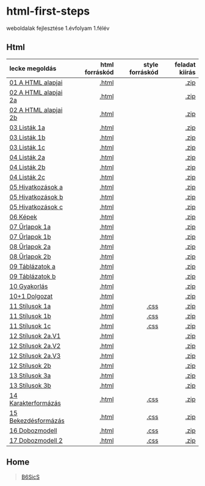 # html-first-steps
weboldalak fejlesztése 1.évfolyam 1.félév

## Html

| lecke megoldás | html forráskód | style forráskód | feladat kiírás |
| :------------- | -------------: | --------------: | -------------: |
| [01 A HTML alapjai](01%20A%20HTML%20alapjai/feher.html) | [.html](https://github.com/b6sics/html-first-steps/tree/master/01%20A%20HTML%20alapjai/feher.html) | | [.zip](00%20Feladatok/01%20A%20HTML%20alapjai.zip) |
| [02 A HTML alapjai 2a](02%20A%20HTML%20alapjai%202/sirok.html) | [.html](https://github.com/b6sics/html-first-steps/blob/master/02%20A%20HTML%20alapjai%202/sirok.html) | | [.zip](00%20Feladatok/02%20A%20HTML%20alapjai%202.zip) |
| [02 A HTML alapjai 2b](02%20A%20HTML%20alapjai%202/tenger.html) | [.html](https://github.com/b6sics/html-first-steps/blob/master/02%20A%20HTML%20alapjai%202/tenger.html) | | [.zip](00%20Feladatok/02%20A%20HTML%20alapjai%202.zip) |
| [03 Listák 1a](03%20List%C3%A1k/erzekek.html) | [.html](https://github.com/b6sics/html-first-steps/blob/master/03%20List%C3%A1k/erzekek.html) | | [.zip](00%20Feladatok/03%20Listák.zip) |
| [03 Listák 1b](03%20List%C3%A1k/gombak.html) | [.html](https://github.com/b6sics/html-first-steps/blob/master/03%20List%C3%A1k/gombak.html) | | [.zip](00%20Feladatok/03%20Listák.zip) |
| [03 Listák 1c](03%20List%C3%A1k/thorpe.html) | [.html](https://github.com/b6sics/html-first-steps/blob/master/03%20List%C3%A1k/thorpe.html) | | [.zip](00%20Feladatok/03%20Listák.zip) |
| [04 Listák 2a](04%20List%C3%A1k%202/fuszerek.html) | [.html](https://github.com/b6sics/html-first-steps/blob/master/04%20List%C3%A1k%202/fuszerek.html) | | [.zip](00%20Feladatok/04%20Listák.zip) |
| [04 Listák 2b](04%20List%C3%A1k%202/italok.html) | [.html](https://github.com/b6sics/html-first-steps/blob/master/04%20List%C3%A1k%202/italok.html) | | [.zip](00%20Feladatok/04%20Listák.zip) |
| [04 Listák 2c](04%20List%C3%A1k%202/kave.html) | [.html](https://github.com/b6sics/html-first-steps/blob/master/04%20List%C3%A1k%202/kave.html) | | [.zip](00%20Feladatok/04%20Listák.zip) |
| [05 Hivatkozások a](05%20Hivatkoz%C3%A1sok/erzekek.html) | [.html](https://github.com/b6sics/html-first-steps/blob/master/05%20Hivatkoz%C3%A1sok/erzekek.html) | | [.zip](00%20Feladatok/05%20Hivatkozások.zip) |
| [05 Hivatkozások b](05%20Hivatkoz%C3%A1sok/kedvenc.html) | [.html](https://github.com/b6sics/html-first-steps/blob/master/05%20Hivatkoz%C3%A1sok/kedvenc.html) | | [.zip](00%20Feladatok/05%20Hivatkozások.zip) |
| [05 Hivatkozások c](05%20Hivatkoz%C3%A1sok/latas.html) | [.html](https://github.com/b6sics/html-first-steps/blob/master/05%20Hivatkoz%C3%A1sok/latas.html) | | [.zip](00%20Feladatok/05%20Hivatkozások.zip) |
| [06 Képek](06%20K%C3%A9pek/ausztria.html) | [.html](https://github.com/b6sics/html-first-steps/blob/master/06%20K%C3%A9pek/ausztria.html) | | [.zip](00%20Feladatok/06%20K%C3%A9pek.zip) |
| [07 Űrlapok 1a](07%20%C5%B0rlapok/adatok.html) | [.html](https://github.com/b6sics/html-first-steps/blob/master/07%20%C5%B0rlapok/adatok.html) | | [.zip](00%20Feladatok/07%20%C5%B0rlapok.zip) |
| [07 Űrlapok 1b](07%20%C5%B0rlapok/user.html) | [.html](https://github.com/b6sics/html-first-steps/blob/master/07%20%C5%B0rlapok/user.html) | | [.zip](00%20Feladatok/07%20%C5%B0rlapok.zip) |
| [08 Űrlapok 2a](08%20%C5%B0rlapok%202/fodrasz.html) | [.html](https://github.com/b6sics/html-first-steps/blob/master/08%20%C5%B0rlapok%202/fodrasz.html) | | [.zip](00%20Feladatok/08%20%C5%B0rlapok.zip) |
| [08 Űrlapok 2b](08%20%C5%B0rlapok%202/pizza.html) | [.html](https://github.com/b6sics/html-first-steps/blob/master/08%20%C5%B0rlapok%202/pizza.html) | | [.zip](00%20Feladatok/08%20%C5%B0rlapok.zip) |
| [09 Táblázatok a](09%20T%C3%A1bl%C3%A1zatok/elettartam.html) | [.html](https://github.com/b6sics/html-first-steps/blob/master/09%20T%C3%A1bl%C3%A1zatok/elettartam.html) | | [.zip](00%20Feladatok/09%20T%C3%A1bl%C3%A1zatok.zip) |
| [09 Táblázatok b](09%20T%C3%A1bl%C3%A1zatok/orarend.html) | [.html](https://github.com/b6sics/html-first-steps/blob/master/09%20T%C3%A1bl%C3%A1zatok/orarend.html) | | [.zip](00%20Feladatok/09%20T%C3%A1bl%C3%A1zatok.zip) |
| [10 Gyakorlás](10%20Gyakorl%C3%A1s/index.html) | [.html](https://github.com/b6sics/html-first-steps/blob/master/10%20Gyakorl%C3%A1s/index.html) | | [.zip](00%20Feladatok/10%20Gyakorl%C3%A1s.zip) |
| [10+1 Dolgozat](10%2B1%20Dolgozat/index.html) | [.html](https://github.com/b6sics/html-first-steps/blob/master/10%2B1%20Dolgozat/index.html) | | [.zip](00%20Feladatok/10%2B1%20Dolgozat.zip) |
| [11 Stílusok 1a](11%20St%C3%ADlusok/pl1.html) | [.html](https://github.com/b6sics/html-first-steps/blob/master/11%20St%C3%ADlusok/pl1.html) | [.css](https://github.com/b6sics/html-first-steps/blob/master/11%20St%C3%ADlusok/proba.css) | [.zip](00%20Feladatok/11%20St%C3%ADlusok%201.zip) |
| [11 Stílusok 1b](11%20St%C3%ADlusok/pl2.html) | [.html](https://github.com/b6sics/html-first-steps/blob/master/11%20St%C3%ADlusok/pl2.html) | [.css](https://github.com/b6sics/html-first-steps/blob/master/11%20St%C3%ADlusok/proba.css) | [.zip](00%20Feladatok/11%20St%C3%ADlusok%201.zip) |
| [11 Stílusok 1c](11%20St%C3%ADlusok/pl3.html) | [.html](https://github.com/b6sics/html-first-steps/blob/master/11%20St%C3%ADlusok/pl3.html) | [.css](https://github.com/b6sics/html-first-steps/blob/master/11%20St%C3%ADlusok/proba.css) | [.zip](00%20Feladatok/11%20St%C3%ADlusok%201.zip) |
| [12 Stílusok 2a.V1](12%20St%C3%ADlusok%202/kek1.html) | [.html](https://github.com/b6sics/html-first-steps/blob/master/12%20St%C3%ADlusok%202/kek1.html) | | [.zip](00%20Feladatok/12%20St%C3%ADlusok%202.zip) |
| [12 Stílusok 2a.V2](12%20St%C3%ADlusok%202/kek2.html) | [.html](https://github.com/b6sics/html-first-steps/blob/master/12%20St%C3%ADlusok%202/kek2.html) | | [.zip](00%20Feladatok/12%20St%C3%ADlusok%202.zip) |
| [12 Stílusok 2a.V3](12%20St%C3%ADlusok%202/kek3.html) | [.html](https://github.com/b6sics/html-first-steps/blob/master/12%20St%C3%ADlusok%202/kek3.html) | | [.zip](00%20Feladatok/12%20St%C3%ADlusok%202.zip) |
| [12 Stílusok 2b](12%20St%C3%ADlusok%202/szavanna.html) | [.html](https://github.com/b6sics/html-first-steps/blob/master/12%20St%C3%ADlusok%202/szavanna.html) | | [.zip](00%20Feladatok/12%20St%C3%ADlusok%202.zip) |
| [13 Stílusok 3a](13%20St%C3%ADlusok%203/szavannaB.html) | [.html](https://github.com/b6sics/html-first-steps/blob/master/13%20St%C3%ADlusok%203/szavannaB.html) | | [.zip](00%20Feladatok/13%20St%C3%ADlusok%203.zip) |
| [13 Stílusok 3b](13%20St%C3%ADlusok%203/tenger.html) | [.html](https://github.com/b6sics/html-first-steps/blob/master/13%20St%C3%ADlusok%203/tenger.html) | | [.zip](00%20Feladatok/13%20St%C3%ADlusok%203.zip) |
| [14 Karakterformázás](14%20Karakterform%C3%A1z%C3%A1s/hangyak.html) | [.html](https://github.com/b6sics/html-first-steps/blob/master/14%20Karakterform%C3%A1z%C3%A1s/hangyak.html) | [.css](https://github.com/b6sics/html-first-steps/blob/master/14%20Karakterform%C3%A1z%C3%A1s/stilus.css) | [.zip](00%20Feladatok/14%20Karakterform%C3%A1z%C3%A1s.zip) |
| [15 Bekezdésformázás](15%20Bekezd%C3%A9sform%C3%A1z%C3%A1s/hangyak.html) | [.html](https://github.com/b6sics/html-first-steps/blob/master/15%20Bekezd%C3%A9sform%C3%A1z%C3%A1s/hangyak.html) | [.css](https://github.com/b6sics/html-first-steps/blob/master/15%20Bekezd%C3%A9sform%C3%A1z%C3%A1s/stilus.css) | [.zip](00%20Feladatok/15%20Bekezd%C3%A9sform%C3%A1z%C3%A1s.zip) |
| [16 Dobozmodell](16%20Dobozmodell/tanacsok.html) | [.html](https://github.com/b6sics/html-first-steps/blob/master/16%20Dobozmodell/tanacsok.html) | [.css](https://github.com/b6sics/html-first-steps/blob/master/16%20Dobozmodell/stilus.css) | [.zip](00%20Feladatok/16%20Dobozmodell%201.zip) |
| [17 Dobozmodell 2](17%20Dobozmodell%202/tanacsok.html) | [.html](https://github.com/b6sics/html-first-steps/blob/master/17%20Dobozmodell%202/tanacsok.html) | [.css](https://github.com/b6sics/html-first-steps/blob/master/17%20Dobozmodell%202/stilus.css) | [.zip](00%20Feladatok/17%20Dobozmodell%202.zip) |

## Home

> [B6SicS](https://b6sics.github.io/)
> 
